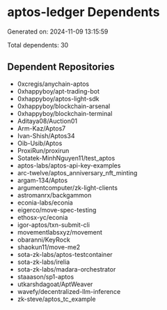 # aptos-ledger Dependents

Generated on: 2024-11-09 13:15:59

Total dependents: 30

## Dependent Repositories

- 0xcregis/anychain-aptos
- 0xhappyboy/apt-trading-bot
- 0xhappyboy/aptos-light-sdk
- 0xhappyboy/blockchain-arsenal
- 0xhappyboy/blockchain-terminal
- Aditaya08/Auction01
- Arm-Kaz/Aptos7
- Ivan-Shish/Aptos34
- Oib-Usib/Aptos
- ProxiRun/proxirun
- Sotatek-MinhNguyen11/test_aptos
- aptos-labs/aptos-api-key-examples
- arc-twelve/aptos_anniversary_nft_minting
- argam-134/Aptos
- argumentcomputer/zk-light-clients
- astromanrx/backgammon
- econia-labs/econia
- eigerco/move-spec-testing
- ethosx-yc/econia
- igor-aptos/txn-submit-cli
- movementlabsxyz/movement
- obaranni/KeyRock
- shaokun11/move-me2
- sota-zk-labs/aptos-testcontainer
- sota-zk-labs/irelia
- sota-zk-labs/madara-orchestrator
- staaason/sp1-aptos
- utkarshdagoat/AptWeaver
- wavefy/decentralized-llm-inference
- zk-steve/aptos_tc_example
